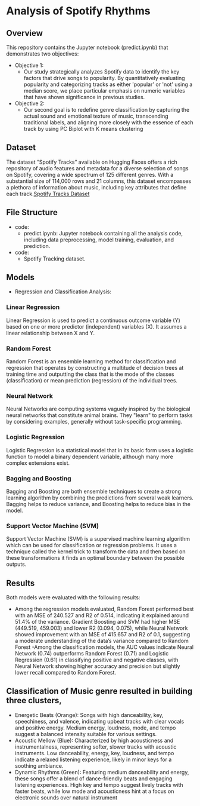 # Analysis of Spotify Rhythms

## Overview
This repository contains the Jupyter notebook (predict.ipynb) that demonstrates two objectives:
- Objective 1:
    - Our study strategically analyzes Spotify data to identify the key factors that drive songs to popularity. By quantitatively evaluating popularity and categorizing tracks as either 'popular' or 'not' using a median score, we place particular emphasis on numeric variables that have shown significance in previous studies.
- Objective 2:
    - Our second goal is to redefine genre classification by capturing the actual sound and emotional texture of music, transcending traditional labels, and aligning more closely with the essence of each track by using PC Biplot with K means clustering 

## Dataset
The dataset ”Spotify Tracks” available on Hugging Faces offers a rich repository of audio
features and metadata for a diverse selection of songs on Spotify, covering a wide spectrum of 125 different
genres. With a substantial size of 114,000 rows and 21 columns, this dataset encompasses a plethora of
information about music, including key attributes that define each track.[Spotify Tracks Dataset](https://huggingface.co/datasets/maharshipandya/spotify-tracks-dataset)


## File Structure
- code:
  - predict.ipynb: Jupyter notebook containing all the analysis code, including data preprocessing, model training, evaluation, and prediction.
- code:
  - Spotify Tracking dataset.

## Models
- Regression and  Classification Analysis:
   

### Linear Regression
Linear Regression is used to predict a continuous outcome variable (Y) based on one or more predictor (independent) variables (X). It assumes a linear relationship between X and Y.

### Random Forest
Random Forest is an ensemble learning method for classification and regression that operates by constructing a multitude of decision trees at training time and outputting the class that is the mode of the classes (classification) or mean prediction (regression) of the individual trees.

### Neural Network
Neural Networks are computing systems vaguely inspired by the biological neural networks that constitute animal brains. They "learn" to perform tasks by considering examples, generally without task-specific programming.

### Logistic Regression
Logistic Regression is a statistical model that in its basic form uses a logistic function to model a binary dependent variable, although many more complex extensions exist.

### Bagging and Boosting
Bagging and Boosting are both ensemble techniques to create a strong learning algorithm by combining the predictions from several weak learners. Bagging helps to reduce variance, and Boosting helps to reduce bias in the model.

### Support Vector Machine (SVM)
Support Vector Machine (SVM) is a supervised machine learning algorithm which can be used for classification or regression problems. It uses a technique called the kernel trick to transform the data and then based on these transformations it finds an optimal boundary between the possible outputs.

## Results
Both models were evaluated with the following results:
- Among the regression models evaluated, Random Forest performed best with an MSE of 240.527 and R2 of 0.514, indicating it explained around 51.4% of the variance. Gradient Boosting and SVM had higher MSE (449.519, 459.003) and lower R2 (0.094, 0.075), while Neural Network showed improvement with an MSE of 415.657 and R2 of 0.1, suggesting a moderate understanding of the data’s variance compared to Random Forest
-Among the classification models, the AUC values indicate Neural Network (0.74) outperforms Random Forest (0.71) and Logistic Regression (0.61) in classifying positive and negative classes, with Neural Network showing higher accuracy and precision but slightly lower recall compared to Random Forest.
## Classification of Music genre resulted in building three clusters,
- Energetic Beats (Orange): Songs with high danceability, key, speechiness, and valence, indicating upbeat tracks with clear vocals and positive energy. Medium energy, loudness, mode, and tempo suggest a balanced intensity suitable for various settings.
- Acoustic Mellow (Blue): Characterized by high acousticness and instrumentalness, representing softer, slower tracks with acoustic instruments. Low danceability, energy, key, loudness, and tempo indicate a relaxed listening experience, likely in minor keys for a soothing ambiance.
- Dynamic Rhythms (Green): Featuring medium danceability and energy, these songs offer a blend of dance-friendly beats and engaging listening experiences. High key and tempo suggest lively tracks with faster beats, while low mode and acousticness hint at a focus on electronic sounds over natural instrument



